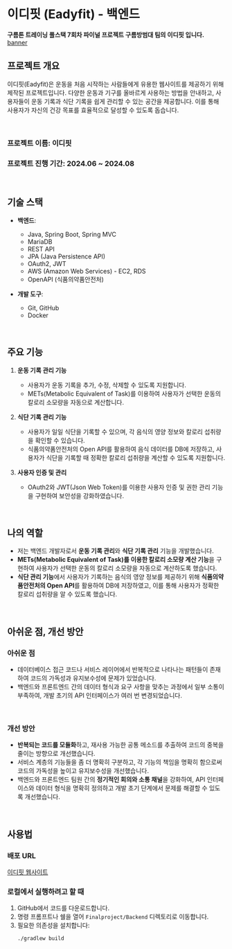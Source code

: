 # 이디핏 (Eadyfit) - 백엔드

**구름톤 트레이닝 풀스택 7회차 파이널 프로젝트 구름방범대 팀의 이디핏 입니다.**
[banner](/images/베너)
<br>

## 프로젝트 개요

이디핏(Eadyfit)은 운동을 처음 시작하는 사람들에게 유용한 웹사이트를 제공하기 위해 제작된 프로젝트입니다. 다양한 운동과 기구를 올바르게 사용하는 방법을 안내하고, 사용자들이 운동 기록과 식단 기록을 쉽게 관리할 수 있는 공간을 제공합니다. 이를 통해 사용자가 자신의 건강 목표를 효율적으로 달성할 수 있도록 돕습니다.

<br>

### 프로젝트 이름: 이디핏

### 프로젝트 진행 기간: 2024.06 ~ 2024.08

<br>

## 기술 스택

- **백엔드**:
  - Java, Spring Boot, Spring MVC
  - MariaDB
  - REST API
  - JPA (Java Persistence API)
  - OAuth2, JWT
  - AWS (Amazon Web Services) - EC2, RDS
  - OpenAPI (식품의약품안전처)

- **개발 도구**:
  - Git, GitHub
  - Docker

<br>

## 주요 기능

1. **운동 기록 관리 기능**
   - 사용자가 운동 기록을 추가, 수정, 삭제할 수 있도록 지원합니다.
   - METs(Metabolic Equivalent of Task)를 이용하여 사용자가 선택한 운동의 칼로리 소모량을 자동으로 계산합니다.

2. **식단 기록 관리 기능**
   - 사용자가 일일 식단을 기록할 수 있으며, 각 음식의 영양 정보와 칼로리 섭취량을 확인할 수 있습니다.
   - 식품의약품안전처의 Open API를 활용하여 음식 데이터를 DB에 저장하고, 사용자가 식단을 기록할 때 정확한 칼로리 섭취량을 계산할 수 있도록 지원합니다.

3. **사용자 인증 및 관리**
   - OAuth2와 JWT(Json Web Token)를 이용한 사용자 인증 및 권한 관리 기능을 구현하여 보안성을 강화하였습니다.

<br>

## 나의 역할

- 저는 백엔드 개발자로서 **운동 기록 관리**와 **식단 기록 관리** 기능을 개발했습니다.
- **METs(Metabolic Equivalent of Task)를 이용한 칼로리 소모량 계산 기능**을 구현하여 사용자가 선택한 운동의 칼로리 소모량을 자동으로 계산하도록 했습니다.
- **식단 관리 기능**에서 사용자가 기록하는 음식의 영양 정보를 제공하기 위해 **식품의약품안전처의 Open API**를 활용하여 DB에 저장하였고, 이를 통해 사용자가 정확한 칼로리 섭취량을 알 수 있도록 했습니다.

<br>

## 아쉬운 점, 개선 방안

### 아쉬운 점

- 데이터베이스 접근 코드나 서비스 레이어에서 반복적으로 나타나는 패턴들이 존재하여 코드의 가독성과 유지보수성에 문제가 있었습니다.
- 백엔드와 프론트엔드 간의 데이터 형식과 요구 사항을 맞추는 과정에서 일부 소통이 부족하여, 개발 초기의 API 인터페이스가 여러 번 변경되었습니다.

<br>

### 개선 방안

- **반복되는 코드를 모듈화**하고, 재사용 가능한 공통 메소드를 추출하여 코드의 중복을 줄이는 방향으로 개선했습니다.
- 서비스 계층의 기능들을 좀 더 명확히 구분하고, 각 기능의 책임을 명확히 함으로써 코드의 가독성을 높이고 유지보수성을 개선했습니다.
- 백엔드와 프론트엔드 팀원 간의 **정기적인 회의와 소통 채널**을 강화하여, API 인터페이스와 데이터 형식을 명확히 정의하고 개발 초기 단계에서 문제를 해결할 수 있도록 개선했습니다.

<br>

## 사용법

### 배포 URL

[이디핏 웹사이트](www.eadyfit.com/)

### 로컬에서 실행하려고 할 때

1. GitHub에서 코드를 다운로드합니다.
2. 명령 프롬프트나 쉘을 열어 `Finalproject/Backend` 디렉토리로 이동합니다.
3. 필요한 의존성을 설치합니다:
   ```bash
   ./gradlew build
